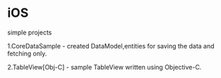 # iOS
simple projects 

1.CoreDataSample - created DataModel,entities for saving the data and fetching only.

2.TableView[Obj-C] - sample TableView written using Objective-C.

